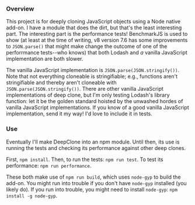 ### Overview
This project is for deeply cloning JavaScript objects using a Node native add-on. I have a module that does the dirt, but that's the least interesting part. The interesting part is the performance tests! BenchmarkJS is used to show (at least at the time of writing, v8 version 7.6 has some improvements to `JSON.parse()` that might make change the outcome of one of the perforrmance tests--who knows) that both Lodash and _a_ vanilla JavaScript implementation are both slower.

The vanilla JavaScript implementation is `JSON.parse(JSON.stringify())`. Note that not everything cloneable is stringifiable; e.g., functions aren't stringifiable and thereby aren't cloneable with `JSON.parse(JSON.stringify())`. There are other vanilla JavaScript implementations of deep clone, but I'm only testing Lodash's library function: let it be the golden standard hoisted by the unwashed hordes of vanilla JavaScript implementations. If you know of a good vanilla JavaScript implementation, send it my way! I'd love to include it in tests.


### Use
Eventually I'll make DeepClone into an npm module. Until then, its use is running the tests and checking its performance against other deep clones.

First, `npm install`. Then, to run the tests: `npm run test`. To test its performance: `npm run performance`.

These both make use of `npm run build`, which uses `node-gyp` to build the add-on. You might run into trouble if you don't have `node-gyp` installed (you likely do). If you run into trouble, you might need to install `node-gyp`: `npm install -g node-gyp`.

